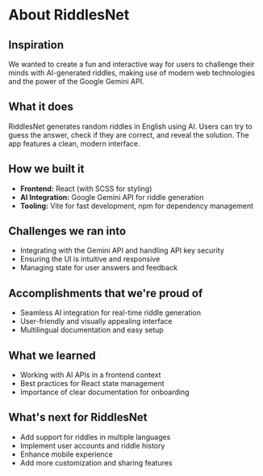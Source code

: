 # About RiddlesNet

## Inspiration
We wanted to create a fun and interactive way for users to challenge their minds with AI-generated riddles, making use of modern web technologies and the power of the Google Gemini API.

## What it does
RiddlesNet generates random riddles in English using AI. Users can try to guess the answer, check if they are correct, and reveal the solution. The app features a clean, modern interface.

## How we built it
- **Frontend:** React (with SCSS for styling)
- **AI Integration:** Google Gemini API for riddle generation
- **Tooling:** Vite for fast development, npm for dependency management

## Challenges we ran into
- Integrating with the Gemini API and handling API key security
- Ensuring the UI is intuitive and responsive
- Managing state for user answers and feedback

## Accomplishments that we're proud of
- Seamless AI integration for real-time riddle generation
- User-friendly and visually appealing interface
- Multilingual documentation and easy setup

## What we learned
- Working with AI APIs in a frontend context
- Best practices for React state management
- Importance of clear documentation for onboarding

## What's next for RiddlesNet
- Add support for riddles in multiple languages
- Implement user accounts and riddle history
- Enhance mobile experience
- Add more customization and sharing features 
